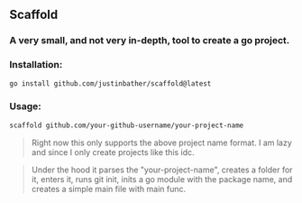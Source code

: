 ## Scaffold

### A very small, and not very in-depth, tool to create a go project.

### Installation: 
```bash
go install github.com/justinbather/scaffold@latest
```

### Usage:
```bash
scaffold github.com/your-github-username/your-project-name
```
> Right now this only supports the above project name format. I am lazy and since I only create projects like this idc.

> Under the hood it parses the "your-project-name", creates a folder for it, enters it, runs git init, inits a go module with the package name, and creates a simple main file with main func.
